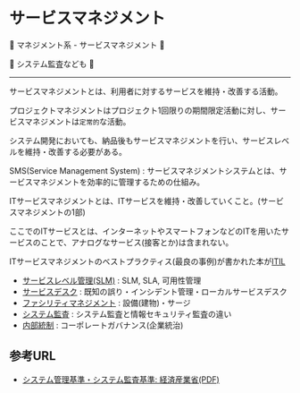 # サービスマネジメント

:dog: マネジメント系 - サービスマネジメント :dog:

:dog: システム監査なども :dog:

---

サービスマネジメントとは、利用者に対するサービスを維持・改善する活動。

プロジェクトマネジメントはプロジェクト1回限りの期間限定活動に対し、サービスマネジメントは`定常的`な活動。

システム開発においても、納品後もサービスマネジメントを行い、サービスレベルを維持・改善する必要がある。

SMS(Service Management System) : サービスマネジメントシステムとは、サービスマネジメントを効率的に管理するための仕組み。

ITサービスマネジメントとは、ITサービスを維持・改善していくこと。(サービスマネジメントの1部)

ここでのITサービスとは、インターネットやスマートフォンなどのITを用いたサービスのことで、アナログなサービス(接客とか)は含まれない。

ITサービスマネジメントのベストプラクティス(最良の事例)が書かれた本が[ITIL](ITIL.md)

- [サービスレベル管理(SLM)](SLM.md) : SLM, SLA, 可用性管理
- [サービスデスク](service_desk.md) : 既知の誤り・インシデント管理・ローカルサービスデスク
- [ファシリティマネジメント](facility.md) : 設備(建物)・サージ
- [システム監査](system_audit.md) : システム監査と情報セキュリティ監査の違い
- [内部統制](internal_control.md) : コーポレートガバナンス(企業統治)

## 参考URL

- [システム管理基準・システム監査基準: 経済産業省(PDF)](https://www.meti.go.jp/policy/netsecurity/sys-kansa/)

